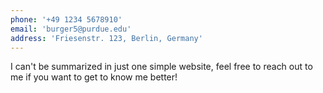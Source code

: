 ```yaml
---
phone: '+49 1234 5678910'
email: 'burger5@purdue.edu'
address: 'Friesenstr. 123, Berlin, Germany'
---
```


I can't be summarized in just one simple website, feel free to reach out to me if you want to get to know me better! 
